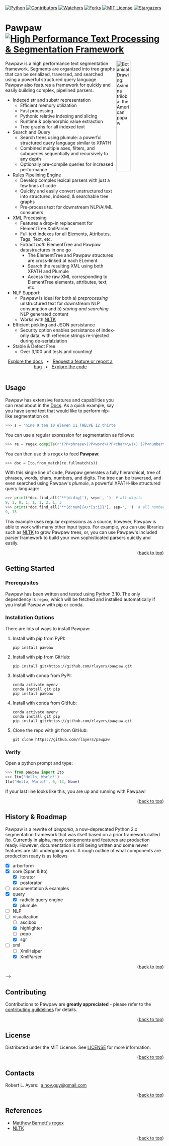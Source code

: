 <!-- Back to top link -->
<a name="readme-top"></a>

<!-- PROJECT SHIELDS -->
[![Python][Python-shield]][Python-url]
[![Contributors][contributors-shield]][contributors-url]
[![Watchers][watchers-shield]][watchers-url]
[![Forks][forks-shield]][forks-url]
[![MIT License][license-shield]][license-url]
[![Stargazers][stars-social]][stars-url]
<br />

<!-- ![Pawpaw](svg/title.svg) -->

<!-- 533E30  D2AC70  E4D1AE  517D3D  90C246 -->

<!-- <span>
  <h1 align="top">
  Pawpaw
  <img align="bottom" src="https://readme-typing-svg.demolab.com?font=Fira+Code&weight=800&duration=2000&pause=3000&color=533E30&vCenter=true&width=375&height=25&lines=High+Performance+Text+Segmentation">
  </h1>
</span> -->


# Pawpaw  [![High Performance Text Processing & Segmentation Framework][byline-img]][repo]

<img align="right" width="30%" height="30%" alt="Botanical Drawing: Asimina triloba: the American papaw" src="https://raw.githubusercontent.com/rlayers/pawpaw/master/images/pawpaw.png"> 

Pawpaw is a high performance text segmentation framework.  Segments are organized into tree graphs that can be serialized, traversed, and searched using a powerful structured query language.  Pawpaw also features a framework for quickly and easily building complex, pipelined parsers.

- Indexed str and substr representation
  - Efficient memory utilization
  - Fast processing
  - Pythonic relative indexing and slicing
  - Runtime & polymorphic value extraction
  - Tree graphs for all indexed text
- Search and Query
  - Search trees using plumule: a powerful structured query language similar to XPATH
  - Combined multiple axes, filters, and subqueries sequentially and recursively to any depth
  - Optionally pre-compile queries for increased performance
- Rules Pipelining Engine
  - Develop complex lexical parsers with just a few lines of code
  - Quickly and easily convert unstructured text into structured, indexed, & searchable tree graphs
  - Pre-process text for downstream NLP/AI/ML consumers
- XML Processing
  - Features a drop-in replacement for ElementTree.XmlParser
  - Full text indexes for all Elements, Attributes, Tags, Text, etc. 
  - Extract *both* ElementTree and Pawpaw datastructures in one go
    - The ElementTree and Pawpaw structures are cross-linked at each ELement
    - Search the resulting XML using both XPATH and Plumule
    - Access the raw XML corresponding to ElementTree elements, attributes, text, etc.
- NLP Support:
  - Pawpaw is ideal for both a) *preprocessing* unstructured text for downstream NLP consumption and b) *storing and searching* NLP generated content
  - Works with [NLTK](https://www.nltk.org/)
- Efficient pickling and JSON persistance
  - Security option enables persistance of index-only data, with refrence strings re-injected during de-serialziation 
- Stable & Defect Free
  - Over 3,100 unit tests and counting!

<div align="center">
  <a href="https://github.com/rlayers/pawpaw/tree/master/docs">Explore the docs</a>
  &nbsp;&nbsp;•&nbsp;&nbsp;
  <a href="https://github.com/rlayers/pawpaw/issues">Request a feature or report a bug</a>
  &nbsp;&nbsp;•&nbsp;&nbsp;
  <a href="https://github.com/rlayers/pawpaw/tree/master/pawpaw">Explore the code</a>
</div>
<br />

<!-- USAGE EXAMPLES -->
## Usage

Pawpaw has extensive features and capabilities you can read about in the [Docs](/Docs).  As a quick example, say you have some text that would like to perform nlp-like segmentation on. 

 ```python
 >>> s = 'nine 9 ten 10 eleven 11 TWELVE 12 thirteen 13'
 ```

You can use a regular expression for segmentation as follows:

 ```python
 >>> re = regex.compile(r'(?P<phrase>(?P<word>(?P<char>\w)+) (?P<number>(?P<digit>\d)+)\s*)+')
 ```
 
You can then use this regex to feed **Pawpaw**:

 ```python
 >>> doc = Ito.from_match(re.fullmatch(s))
 ```

With this single line of code, Pawpaw generates a fully hierarchical, tree of phrases, words, chars, numbers, and digits.  The tree can be traversed, and even searched using Pawpaw's *plumule*, a powerful XPATH-like structured query language:

 ```python
 >>> print(*doc.find_all('**[d:dig]'), sep=', ')  # all digits
9, 1, 0, 1, 1, 1, 2, 1, 3
 >>> print(*doc.find_all('**[d:num]{</*[s:i]}'), sep=', ')  # all numbers with 'i' in their name
9, 13
 ```

This example uses regular expressions as a source, however, Pawpaw is able to work with many other input types.  For example, you can use libraries such as [NLTK](https://www.nltk.org/) to grow Pawpaw trees, or, you can use Pawpaw's included parser framework to build your own sophisticated parsers quickly and easily.

<p align="right">(<a href="#readme-top">back to top</a>)</p>

<!-- GETTING STARTED -->
## Getting Started

### Prerequisites

Pawpaw has been written and tested using Python 3.10.  The only dependency is
``regex``, which will be fetched and installed automatically if you install Pawpaw
with pip or conda.

### Installation Options

There are lots of ways to install Pawpaw:

1. Install with pip from PyPI:  
   ```
   pip install pawpaw
   ```
   
2. Install with pip from GitHub:
   ```
   pip install git+https://github.com/rlayers/pawpaw.git
   ```

3. Install with conda from PyPI:
   ```
   conda activate myenv
   conda install git pip
   pip install pawpaw
   ```

4. Install with conda from GitHub:
   ```
   conda activate myenv
   conda install git pip
   pip install git+https://github.com/rlayers/pawpaw.git
   ```

5. Clone the repo with git from GitHub:
   ```
   git clone https://github.com/rlayers/pawpaw
   ```
   
### Verify

Open a python prompt and type:

  ```python
  >>> from pawpaw import Ito
  >>> Ito('Hello, World!')
  Ito('Hello, World!', 0, 13, None)
  ```
  
If your last line looks like this, you are up and running with Pawpaw!

<p align="right">(<a href="#readme-top">back to top</a>)</p>


<!-- HISTORY & ROADMAP -->
## History & Roadmap

Pawpaw is a rewrite of *desponia*, a now-deprecated Python 2.x segmentation framework that was itself based on a prior framework called *Ito*.  Currently in alpha, many components and features are production ready.  However, documentation is still being written and some newer features are still undergoing work.  A rough outline of what components are production ready is as follows

- [x] arborform
- [x] core (Span & Ito)
  - [x] itorator
  - [x] postorator
- [ ] documentation & examples
- [x] query
  - [x] radicle query engine
  - [x] plumule
- [ ] NLP
- [ ] visualization
  - [ ] ascibox
  - [x] highlighter
  - [ ] pepo
  - [x] sgr
- [ ] xml
  - [ ] XmlHelper
  - [x] XmlParser

<p align="right">(<a href="#readme-top">back to top</a>)</p>
-->


<!-- CONTRIBUTING -->
## Contributing

Contributions to Pawpaw are **greatly appreciated** - please refer to the [contributing guildelines](/contributing.md) for details.

<p align="right">(<a href="#readme-top">back to top</a>)</p>


<!-- LICENSE -->
## License

Distributed under the MIT License. See [LICENSE](LICENSE) for more information.

<p align="right">(<a href="#readme-top">back to top</a>)</p>



<!-- CONTACTS -->
## Contacts

Robert L. Ayers:&nbsp;&nbsp;<a alt="e-mail" href="email@a.nov.guy@gmail.com">a.nov.guy@gmail.com</a>
<!-- &nbsp;&nbsp;&nbsp;[☕ Buy me a coffee](https://ko-fi.com/jlawrence) -->

<p align="right">(<a href="#readme-top">back to top</a>)</p>


<!-- REFERENCES -->
## References

* [Matthew Barnett's regex](https://github.com/mrabarnett/mrab-regex)
* [NLTK](https://www.nltk.org/)

<p align="right">(<a href="#readme-top">back to top</a>)</p>


<!-- MARKDOWN LINKS & IMAGES -->
<!-- https://www.markdownguide.org/basic-syntax/#reference-style-links -->

<!-- Palette Info:
  "Oriental Beauty"
  533E30	D2AC70	E4D1AE	517D3D	90C246
  https://www.schemecolor.com/oriental-beauty-color-combination.php
-->

[repo]: https://github.com/rlayers/pawpaw

[byline-img]: https://img.shields.io/badge/-High%20Performance%20Text%20Segmentation%20Framework-FFFFFF

[byline2-img]: https://readme-typing-svg.demolab.com?font=Fira+Code&weight=800&duration=500&pause=1500&color=533E30&vCenter=true&width=375&height=25&lines=High+Performance+Text+Segmentation

[Python-shield]: https://img.shields.io/badge/python-≥3.10-517D3D.svg?style=flat
[Python-url]: https://www.python.org

[contributors-shield]: https://img.shields.io/github/contributors/rlayers/pawpaw.svg?color=90C246&style=flat
[contributors-url]: https://github.com/rlayers/pawpaw/graphs/contributors

[watchers-shield]: https://img.shields.io/github/watchers/rlayers/pawpaw.svg?color=E4D1AE&style=flat
[watchers-url]: https://github.com/rlayers/pawpaw/watchers

[issues-shield]: https://img.shields.io/github/issues/rlayers/pawpaw.svg?style=flat
[issues-url]: https://github.com/rlayers/pawpaw/issues

[forks-social]: https://img.shields.io/github/forks/rlayers/pawpaw.svg?style=social
[forks-shield]: https://img.shields.io/github/forks/rlayers/pawpaw.svg?color=D2AC70&style=flat
[forks-url]: https://github.com/rlayers/pawpaw/network/members

[license-shield]: https://img.shields.io/github/license/rlayers/pawpaw.svg?color=533E30&style=flat
[license-url]: https://github.com/rlayers/pawpaw/blob/master/LICENSE

[stars-social]: https://img.shields.io/github/stars/rlayers/pawpaw.svg?style=social
[stars-shield]: https://img.shields.io/github/stars/rlayers/pawpaw.svg?style=flat
[stars-url]: https://github.com/rlayers/pawpaw/stargazers

[PyCharm-shield]: https://img.shields.io/badge/PyCharm-000000.svg?&style=flat&logo=PyCharm&logoColor=white
[PyCharm-url]: https://www.jetbrains.com/pycharm/
